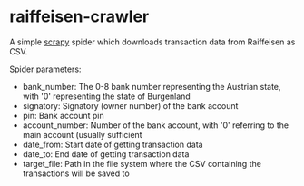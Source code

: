 # raiffeisen-crawler
A simple [scrapy](http://scrapy.org/) spider which downloads transaction data from Raiffeisen as CSV.

Spider parameters:

* bank_number: The 0-8 bank number representing the Austrian state, with '0' representing the state of Burgenland
* signatory: Signatory (owner number) of the bank account
* pin: Bank account pin
* account_number: Number of the bank account, with '0' referring to the main account (usually sufficient
* date_from: Start date of getting transaction data
* date_to: End date of getting transaction data
* target_file: Path in the file system where the CSV containing the transactions will be saved to
